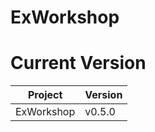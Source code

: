 # ExWorkshop

# Current Version
| Project    | Version |
|------------|---------|
| ExWorkshop | v0.5.0  |

